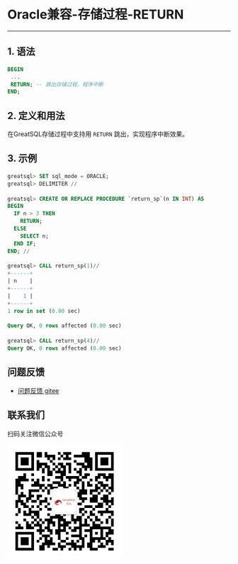 # Oracle兼容-存储过程-RETURN
---


## 1. 语法

```sql
BEGIN
 ...
 RETURN; -- 跳出存储过程，程序中断
END;
```

## 2. 定义和用法

在GreatSQL存储过程中支持用 `RETURN` 跳出，实现程序中断效果。


## 3. 示例

```sql
greatsql> SET sql_mode = ORACLE;
greatsql> DELIMITER //

greatsql> CREATE OR REPLACE PROCEDURE `return_sp`(n IN INT) AS
BEGIN
  IF n > 3 THEN
    RETURN;
  ELSE
    SELECT n;
  END IF;
END; //

greatsql> CALL return_sp(1)//
+------+
| n    |
+------+
|    1 |
+------+
1 row in set (0.00 sec)

Query OK, 0 rows affected (0.00 sec)

greatsql> CALL return_sp(4)//
Query OK, 0 rows affected (0.00 sec)
```



**问题反馈**
---
- [问题反馈 gitee](https://gitee.com/GreatSQL/GreatSQL-Manual/issues)


**联系我们**
---

扫码关注微信公众号

![greatsql-wx](../../greatsql-wx.jpg)
